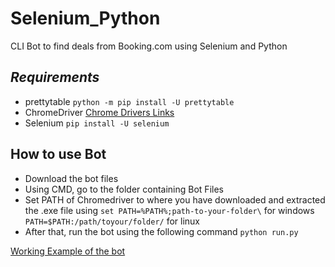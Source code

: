 # Selenium_Python
CLI Bot to find deals from Booking.com using Selenium and Python

## *Requirements* 
* prettytable
```python -m pip install -U prettytable```
* ChromeDriver
[Chrome Drivers Links](https://chromedriver.storage.googleapis.com/index.html)
* Selenium 
```pip install -U selenium```

## How to use Bot
* Download the bot files
* Using CMD, go to the folder containing Bot Files
* Set PATH of Chromedriver to where you have downloaded and extracted the .exe file using 
   `set PATH=%PATH%;path-to-your-folder\` for windows
   `PATH=$PATH:/path/toyour/folder/` for linux
* After that, run the bot using the following command
    `python run.py`
    
    
 [Working Example of the bot](https://github.com/MISHANDLED/Selenium_Python/blob/master/.idea/working.png)
